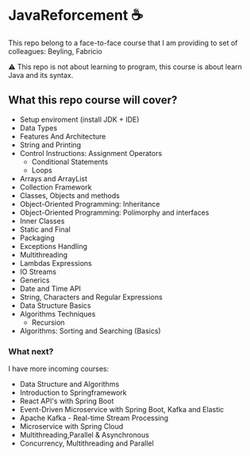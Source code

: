 # JavaReforcement ☕
This repo belong to a face-to-face course that I am providing to set of colleagues: Beyling, Fabricio

⚠ This repo is not about learning to program, this course 
is about learn Java and its syntax.

## What this repo course will cover?

- Setup enviroment (install JDK + IDE)
- Data Types
- Features And Architecture
- String and Printing
- Control Instructions: Assignment Operators
  - Conditional Statements
  - Loops
- Arrays and ArrayList
- Collection Framework
- Classes, Objects and methods
- Object-Oriented Programming: Inheritance
- Object-Oriented Programming: Polimorphy and interfaces
- Inner Classes
- Static and Final
- Packaging
- Exceptions Handling
- Multithreading
- Lambdas Expressions
- IO Streams
- Generics
- Date and Time API
- String, Characters and Regular Expressions
- Data Structure Basics
- Algorithms Techniques
  - Recursion
- Algorithms: Sorting and Searching (Basics)

### What next?
I have more incoming courses:
- Data Structure and Algorithms
- Introduction to Springframework
- React API's with Spring Boot
- Event-Driven Microservice with Spring Boot, Kafka and Elastic
- Apache Kafka - Real-time Stream Processing
- Microservice with Spring Cloud
- Multithreading,Parallel & Asynchronous
- Concurrency, Multithreading and Parallel